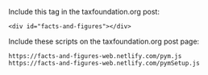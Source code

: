 Include this tag in the taxfoundation.org post:

`<div id="facts-and-figures"></div>`

Include these scripts on the taxfoundation.org post page:

    https://facts-and-figures-web.netlify.com/pym.js
    https://facts-and-figures-web.netlify.com/pymSetup.js

